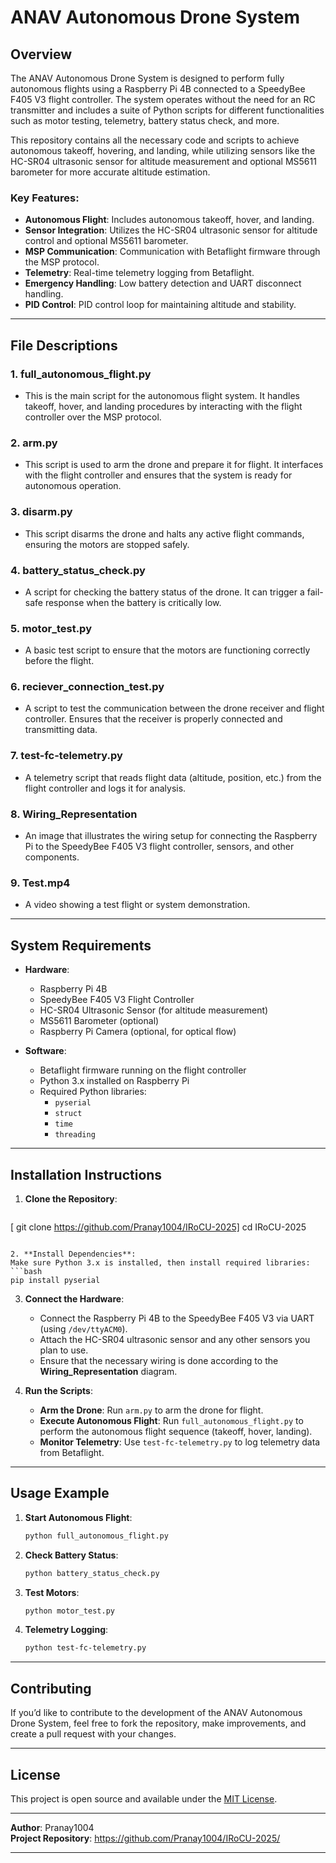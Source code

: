 # **ANAV Autonomous Drone System**

## **Overview**
The ANAV Autonomous Drone System is designed to perform fully autonomous flights using a Raspberry Pi 4B connected to a SpeedyBee F405 V3 flight controller. The system operates without the need for an RC transmitter and includes a suite of Python scripts for different functionalities such as motor testing, telemetry, battery status check, and more.

This repository contains all the necessary code and scripts to achieve autonomous takeoff, hovering, and landing, while utilizing sensors like the HC-SR04 ultrasonic sensor for altitude measurement and optional MS5611 barometer for more accurate altitude estimation.

### **Key Features:**
- **Autonomous Flight**: Includes autonomous takeoff, hover, and landing.
- **Sensor Integration**: Utilizes the HC-SR04 ultrasonic sensor for altitude control and optional MS5611 barometer.
- **MSP Communication**: Communication with Betaflight firmware through the MSP protocol.
- **Telemetry**: Real-time telemetry logging from Betaflight.
- **Emergency Handling**: Low battery detection and UART disconnect handling.
- **PID Control**: PID control loop for maintaining altitude and stability.

---

## **File Descriptions**

### 1. **full_autonomous_flight.py**
   - This is the main script for the autonomous flight system. It handles takeoff, hover, and landing procedures by interacting with the flight controller over the MSP protocol.

### 2. **arm.py**
   - This script is used to arm the drone and prepare it for flight. It interfaces with the flight controller and ensures that the system is ready for autonomous operation.

### 3. **disarm.py**
   - This script disarms the drone and halts any active flight commands, ensuring the motors are stopped safely.

### 4. **battery_status_check.py**
   - A script for checking the battery status of the drone. It can trigger a fail-safe response when the battery is critically low.

### 5. **motor_test.py**
   - A basic test script to ensure that the motors are functioning correctly before the flight.

### 6. **reciever_connection_test.py**
   - A script to test the communication between the drone receiver and flight controller. Ensures that the receiver is properly connected and transmitting data.

### 7. **test-fc-telemetry.py**
   - A telemetry script that reads flight data (altitude, position, etc.) from the flight controller and logs it for analysis.

### 8. **Wiring_Representation**
   - An image that illustrates the wiring setup for connecting the Raspberry Pi to the SpeedyBee F405 V3 flight controller, sensors, and other components.

### 9. **Test.mp4**
   - A video showing a test flight or system demonstration.

---

## **System Requirements**

- **Hardware**:
  - Raspberry Pi 4B
  - SpeedyBee F405 V3 Flight Controller
  - HC-SR04 Ultrasonic Sensor (for altitude measurement)
  - MS5611 Barometer (optional)
  - Raspberry Pi Camera (optional, for optical flow)

- **Software**:
  - Betaflight firmware running on the flight controller
  - Python 3.x installed on Raspberry Pi
  - Required Python libraries:
    - `pyserial`
    - `struct`
    - `time`
    - `threading`

---

## **Installation Instructions**

1. **Clone the Repository**:
   ```bash
[   git clone https://github.com/Pranay1004/IRoCU-2025]
cd IRoCU-2025
   ```

2. **Install Dependencies**:
   Make sure Python 3.x is installed, then install required libraries:
   ```bash
   pip install pyserial
   ```

3. **Connect the Hardware**:
   - Connect the Raspberry Pi 4B to the SpeedyBee F405 V3 via UART (using `/dev/ttyACM0`).
   - Attach the HC-SR04 ultrasonic sensor and any other sensors you plan to use.
   - Ensure that the necessary wiring is done according to the **Wiring_Representation** diagram.

4. **Run the Scripts**:
   - **Arm the Drone**: Run `arm.py` to arm the drone for flight.
   - **Execute Autonomous Flight**: Run `full_autonomous_flight.py` to perform the autonomous flight sequence (takeoff, hover, landing).
   - **Monitor Telemetry**: Use `test-fc-telemetry.py` to log telemetry data from Betaflight.

---

## **Usage Example**

1. **Start Autonomous Flight**:
   ```bash
   python full_autonomous_flight.py
   ```

2. **Check Battery Status**:
   ```bash
   python battery_status_check.py
   ```

3. **Test Motors**:
   ```bash
   python motor_test.py
   ```

4. **Telemetry Logging**:
   ```bash
   python test-fc-telemetry.py
   ```

---

## **Contributing**

If you’d like to contribute to the development of the ANAV Autonomous Drone System, feel free to fork the repository, make improvements, and create a pull request with your changes.

---

## **License**

This project is open source and available under the [MIT License](LICENSE).

---

**Author**: Pranay1004  
**Project Repository**: https://github.com/Pranay1004/IRoCU-2025/

---
